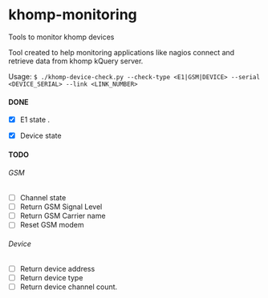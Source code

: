 # khomp-monitoring
Tools to monitor khomp devices


Tool created to help monitoring applications like nagios connect and retrieve data from khomp kQuery server.

Usage: `$ ./khomp-device-check.py --check-type <E1|GSM|DEVICE> --serial <DEVICE_SERIAL> --link <LINK_NUMBER>`

#### DONE

- [x] E1 state .
- [x] Device state


#### TODO

###### GSM
- [ ] Channel state
- [ ] Return GSM Signal Level
- [ ] Return GSM Carrier name
- [ ] Reset GSM modem
###### Device
- [ ] Return device address 
- [ ] Return device type
- [ ] Return device channel count.
